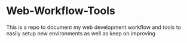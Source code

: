 # Web-Workflow-Tools
This is a repo to document my web development workflow and tools to easily setup new environments as well as keep on improving

